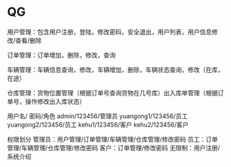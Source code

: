 ﻿QG
==

用户管理：包含用户注册，登陆，修改密码，安全退出，用户列表，用户信息修改/查看/删除

订单管理：订单增加，删除，修改，查询

车辆管理：车辆信息查询，修改，车辆增加，删除，车辆状态查询，修改（在库，在途）

仓库管理：货物位置管理（根据订单号查询货物在几号库）出入库单管理（根据订单号，操作修改出入库状态）
    

用户名/ 密码/角色
admin/123456/管理员
yuangong1/123456/员工
yuangong2/123456/员工
kehu1/123456/客户
kehu2/123456/客户

权限划分
管理员：用户管理/订单管理/车辆管理/仓库管理/修改密码
员工：订单管理/车辆管理/仓库管理/修改密码
客户：订单管理/修改密码
无限制：用户注册/系统介绍